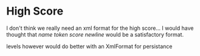 # High Score #

I don't think we really need an xml format for the high score... I would have thought that
_name token score newline_
would be a satisfactory format.

levels however would do better with an XmlFormat for persistance